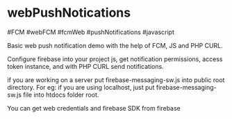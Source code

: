 # webPushNotications
#FCM #webFCM #fcmWeb #pushNotifications #javascript

Basic web push notification demo with the help of FCM, JS and PHP CURL.

Configure firebase into your project js, get notification permissions, access token instance, and with PHP CURL send notifications.

if you are working on a server put firebase-messaging-sw.js into public root directory.
For eg: if you are using localhost, just put firebase-messaging-sw.js file into htdocs folder root.

You can get web credentials and firebase SDK from firebase

